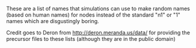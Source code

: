 These are a list of names that simulations can use to make random names (based on human names) for nodes instead of the standard "n1" or "1" names which are disgustingly boring.

Credit goes to Deron from http://deron.meranda.us/data/ for providing the precursor files to these lists (although they are in the public domain)